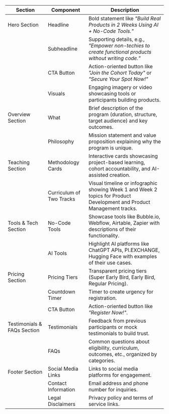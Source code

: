 | Section | Component | Description |
| ----- | ----- | ----- |
| Hero Section | Headline | Bold statement like *"Build Real Products in 2 Weeks Using AI \+ No-Code Tools."* |
|  | Subheadline | Supporting details, e.g., *"Empower non-techies to create functional products without writing code."* |
|  | CTA Button | Action-oriented button like *"Join the Cohort Today"* or *"Secure Your Spot Now\!"* |
|  | Visuals | Engaging imagery or video showcasing tools or participants building products. |
| Overview Section | What | Brief description of the program (duration, structure, target audience) and key outcomes. |
|  | Philosophy | Mission statement and value proposition explaining why the program is unique. |
| Teaching Section | Methodology Cards | Interactive cards showcasing project-based learning, cohort accountability, and AI-assisted creation. |
|  | Curriculum of Two Tracks | Visual timeline or infographic showing Week 1 and Week 2 topics for Product Development and Product Management tracks. |
| Tools & Tech Section | No-Code Tools | Showcase tools like Bubble.io, Webflow, Airtable, Zapier with descriptions of their functionality. |
|  | AI Tools | Highlight AI platforms like ChatGPT APIs, PI.EXCHANGE, Hugging Face with examples of their use cases. |
| Pricing Section | Pricing Tiers | Transparent pricing tiers (Super Early Bird, Early Bird, Regular Pricing). |
|  | Countdown Timer | Timer to create urgency for registration. |
|  | CTA Button | Action-oriented button like *"Register Now\!"*. |
| Testimonials & FAQs Section | Testimonials | Feedback from previous participants or mock testimonials to build trust. |
|  | FAQs | Common questions about eligibility, curriculum, outcomes, etc., organized by categories. |
| Footer Section | Social Media Links | Links to social media platforms for engagement. |
|  | Contact Information | Email address and phone number for inquiries. |
|  | Legal Disclaimers | Privacy policy and terms of service links. |